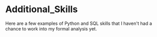 # Additional_Skills
Here are a few examples of Python and SQL skills that I haven't had a chance to work into my formal analysis yet.
